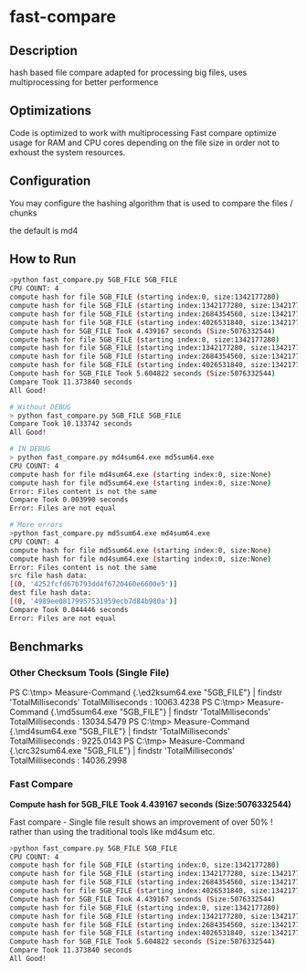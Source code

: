 # fast-compare
## Description
hash based file compare adapted for processing big files, uses multiprocessing for better performence

## Optimizations
Code is optimized to work with multiprocessing
Fast compare optimize usage for RAM and CPU cores depending on the file size in order not to exhoust the system resources.

## Configuration 
You may configure the hashing algorithm that is used to compare the files / chunks 

the default is md4

## How to Run
```bash
>python fast_compare.py 5GB_FILE 5GB_FILE
CPU COUNT: 4
compute hash for file 5GB_FILE (starting index:0, size:1342177280)
compute hash for file 5GB_FILE (starting index:1342177280, size:1342177280)
compute hash for file 5GB_FILE (starting index:2684354560, size:1342177280)
compute hash for file 5GB_FILE (starting index:4026531840, size:1342177280)
Compute hash for 5GB_FILE Took 4.439167 seconds (Size:5076332544)
compute hash for file 5GB_FILE (starting index:0, size:1342177280)
compute hash for file 5GB_FILE (starting index:1342177280, size:1342177280)
compute hash for file 5GB_FILE (starting index:2684354560, size:1342177280)
compute hash for file 5GB_FILE (starting index:4026531840, size:1342177280)
Compute hash for 5GB_FILE Took 5.604822 seconds (Size:5076332544)
Compare Took 11.373840 seconds
All Good!
```

```bash
# Without DEBUG
> python fast_compare.py 5GB_FILE 5GB_FILE
Compare Took 10.133742 seconds
All Good!
```

```bash
# IN DEBUG
> python fast_compare.py md4sum64.exe md5sum64.exe
CPU COUNT: 4
compute hash for file md4sum64.exe (starting index:0, size:None)
compute hash for file md5sum64.exe (starting index:0, size:None)
Error: Files content is not the same
Compare Took 0.003990 seconds
Error: Files are not equal
```

```bash
# More errors
>python fast_compare.py md5sum64.exe md4sum64.exe
CPU COUNT: 4
compute hash for file md5sum64.exe (starting index:0, size:None)
compute hash for file md4sum64.exe (starting index:0, size:None)
Error: Files content is not the same
src file hash data:
[(0, '4252fcfd67b793dd4f6720460e6600e5')]
dest file hash data:
[(0, '4989ee08179957531959ecb7d84b980a')]
Compare Took 0.044446 seconds
Error: Files are not equal
```

## Benchmarks
### Other Checksum Tools (Single File)
PS C:\tmp> Measure-Command {.\ed2ksum64.exe "5GB_FILE"} | findstr 'TotalMilliseconds'                                   TotalMilliseconds : 10063.4238
PS C:\tmp> Measure-Command {.\md5sum64.exe "5GB_FILE"} | findstr 'TotalMilliseconds'                                    TotalMilliseconds : 13034.5479
PS C:\tmp> Measure-Command {.\md4sum64.exe "5GB_FILE"} | findstr 'TotalMilliseconds'                                    TotalMilliseconds : 9225.0143
PS C:\tmp> Measure-Command {.\crc32sum64.exe "5GB_FILE"} | findstr 'TotalMilliseconds'                                  TotalMilliseconds : 14036.2998

### Fast Compare
**Compute hash for 5GB_FILE Took 4.439167 seconds (Size:5076332544)**

Fast compare - Single file result shows an improvement of over 50% ! rather than using the traditional tools like md4sum etc.
```bash
>python fast_compare.py 5GB_FILE 5GB_FILE
CPU COUNT: 4
compute hash for file 5GB_FILE (starting index:0, size:1342177280)
compute hash for file 5GB_FILE (starting index:1342177280, size:1342177280)
compute hash for file 5GB_FILE (starting index:2684354560, size:1342177280)
compute hash for file 5GB_FILE (starting index:4026531840, size:1342177280)
Compute hash for 5GB_FILE Took 4.439167 seconds (Size:5076332544)
compute hash for file 5GB_FILE (starting index:0, size:1342177280)
compute hash for file 5GB_FILE (starting index:1342177280, size:1342177280)
compute hash for file 5GB_FILE (starting index:2684354560, size:1342177280)
compute hash for file 5GB_FILE (starting index:4026531840, size:1342177280)
Compute hash for 5GB_FILE Took 5.604822 seconds (Size:5076332544)
Compare Took 11.373840 seconds
All Good!
```
